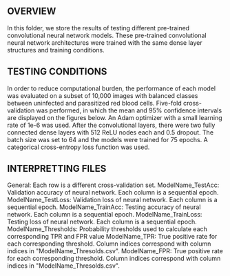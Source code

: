 ## OVERVIEW
In this folder, we store the results of testing different pre-trained convolutional neural network models. These pre-trained convolutional neural network architectures were trained with the same dense layer structures and training conditions. 

## TESTING CONDITIONS
In order to reduce computational burden, the performance of each model was evaluated on a subset of 10,000 images with balanced classes between uninfected and parasitized red blood cells. Five-fold cross-validation was performed, in which the mean and 95% confidence intervals are displayed on the figures below. An Adam optimizer with a small learning rate of 1e-6 was used. After the convolutional layers, there were two fully connected dense layers with 512 ReLU nodes each and 0.5 dropout. The batch size was set to 64 and the models were trained for 75 epochs. A categorical cross-entropy loss function was used.

## INTERPRETTING FILES
General: Each row is a different cross-validation set.
ModelName_TestAcc: Validation accuracy of neural network. Each column is a sequential epoch.
ModelName_TestLoss: Validation loss of neural network. Each column is a sequential epoch.
ModelName_TrainAcc: Testing accuracy of neural network. Each column is a sequential epoch.
ModelName_TrainLoss: Testing loss of neural network. Each column is a sequential epoch.
ModelName_Thresholds: Probability thresholds used to calculate each corresponding TPR and FPR value
ModelName_TPR: True positive rate for each corresponding threshold. Column indices correspond with column indices in "ModelName_Thresolds.csv".
ModelName_FPR: True positive rate for each corresponding threshold. Column indices correspond with column indices in "ModelName_Thresolds.csv".
